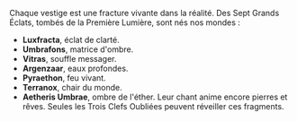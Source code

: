 Chaque vestige est une fracture vivante dans la réalité. Des Sept Grands Éclats, tombés de la Première Lumière, sont nés nos mondes :
- **Luxfracta**, éclat de clarté.
- **Umbrafons**, matrice d'ombre.
- **Vitras**, souffle messager.
- **Argenzaar**, eaux profondes.
- **Pyraethon**, feu vivant.
- **Terranox**, chair du monde.
- **Aetheris Umbrae**, ombre de l'éther.
Leur chant anime encore pierres et rêves. Seules les Trois Clefs Oubliées peuvent réveiller ces fragments.

